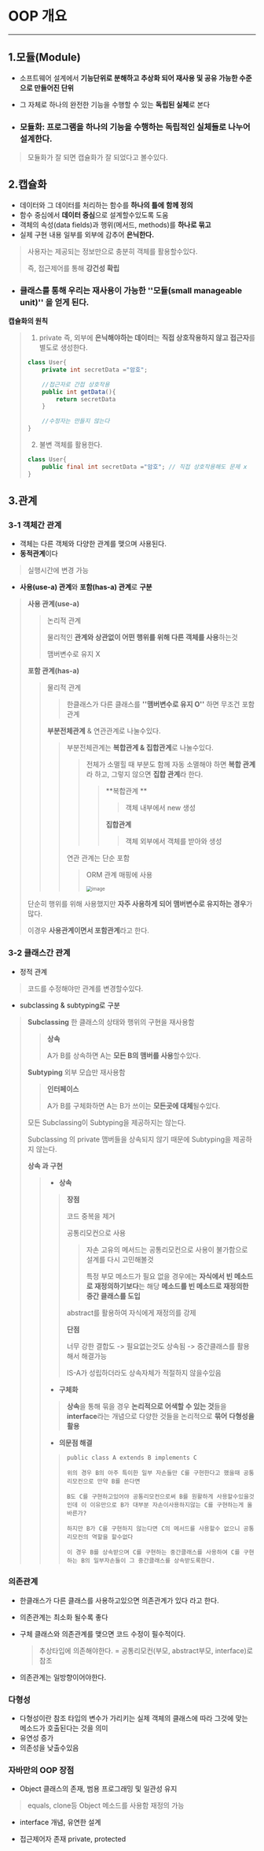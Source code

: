 # OOP 개요

---



## 1.모듈(Module)

+ 소프트웨어 설계에서 **기능단위로 분해하고 추상화 되어 재사용 및 공유 가능한 수준으로 만들어진 단위**

+  그 자체로 하나의 완전한 기능을 수행할 수 있는 **독립된 실체**로 본다

  

+ ### 모듈화: 프로그램을 하나의 기능을 수행하는 독립적인 실체들로 나누어 설계한다.

> 모듈화가 잘 되면 캡슐화가 잘 되었다고 볼수있다.



## 2.캡슐화

+ 데이터와 그 데이터를 처리하는 함수를 **하나의 틀에**
  **함께 정의**
+ 함수 중심에서 **데이터 중심**으로 설계할수있도록 도움
+ 객체의 속성(data fields)과 행위(메서드, methods)를 **하나로 묶고**
+ 실제 구현 내용 일부를 외부에 감추어 **은닉한다.**

> 사용자는 제공되는 정보만으로 충분히 객체를 활용할수있다.
>
> 즉, 접근제어를 통해 **강건성 확립**

+ ### 클래스를 통해 우리는 재사용이 가능한 ''모듈(small manageable unit)'' 을 얻게 된다.



**캡슐화의 원칙**

> 1. private 즉, 외부에 **은닉해야하는 데이터**는 **직접 상호작용하지 않고 접근자**를 별도로 생성한다.
>
> ~~~java
> class User{
>     private int secretData ="암호";
>     
>     //접근자로 간접 상호작용
>     public int getData(){
>         return secretData
>     }
>     
>     //수정자는 만들지 않는다
> }
> ~~~
>
> 
>
> 2. 불변 객체를 활용한다.
>
> ~~~java
> class User{
>     public final int secretData ="암호"; // 직접 상호작용해도 문제 x
> }
> ~~~



## 3.관계



### 3-1 객체간 관계

+ 객체는 다른 객체와 다양한 관계를 맺으며 사용된다.
+ **동적관계**이다

> 실행시간에 변경 가능

+ **사용(use-a) 관계**와 **포함(has-a) 관계**로 **구분**

> **사용 관계(use-a)**
>
> > 논리적 관계
> >
> > 물리적인 **관계와 상관없이 어떤 행위를 위해 다른 객체를 사용**하는것
> >
> > 맴버변수로 유지 X
>
> 
>
> **포함 관계(has-a)**
>
> > 물리적 관계
> >
> > > 한클래스가 다른 클래스를 **''맴버변수로 유지 O''** 하면 무조건 포함관계
> >
> > **부분전체관계** & 연관관계로 나눌수있다.
> >
> > > 부분전체관계는 **복합관계 & 집합관계**로 나눌수있다.
> > >
> > > > 전체가 소멸힐 때 부분도 함께 자동 소멸해야 하면
> > > > **복합 관계**라 하고, 그렇지 않으면 **집합 관계**라 한다. 
> > > >
> > > > >  **복합관계 **
> > > > >
> > > > > > 객체 내부에서 new 생성
> > > > >
> > > > > **집합관계**
> > > > >
> > > > > > 객체 외부에서 객체를 받아와 생성
> > >
> > > 연관 관계는 단순 포함
> > >
> > > > ORM 관계 매핑에 사용
> > > >
> > > > <img src="https://user-images.githubusercontent.com/68331041/136913324-848b4f9d-7b40-4752-b8a6-2d5166a2c66f.png" alt="image" style="zoom: 67%;" />
>
> 
>
> 단순히 행위를 위해 사용했지만 **자주 사용하게 되어 맴버변수로 유지하는 경우**가 많다.
>
> 이경우 **사용관계이면서 포함관계**라고 한다.



### 3-2 클래스간 관계

+ 정적 관계

> 코드를 수정해야만 관계를 변경할수있다.

+  subclassing  & subtyping로 구분

> **Subclassing** 한 클래스의 상태와 행위의 구현을 재사용함
>
> > **상속**
> >
> > A가 B를 상속하면 A는 **모든 B의 맴버를 사용**할수있다.
>
> **Subtyping** 외부 모습만 재사용함
>
> > **인터페이스**
> >
> > A가 B를 구체화하면 A는 B가 쓰이는 **모든곳에 대체**될수있다.
>
> 모든 Subclassing이 Subtyping을 제공하지는 않는다.
>
> Subclassing 의 private 맴버들을 상속되지 않기 때문에 Subtyping을 제공하지 않는다.
>
> 
>
> **상속 과 구현**
>
> > + **상속**
> >
> > > **장점**
> > >
> > >  코드 중복을 제거
> > >
> > > 공통리모컨으로 사용
> > >
> > > > 자손 고유의 메서드는 공통리모컨으로 사용이 불가함으로 설계를 다시 고민해볼것
> > > >
> > > > 특정 부모 메소드가 필요 없을 경우에는  **자식에서 빈 메소드로 재정의하기보다**는 해당 **메소드를 빈 메소드로 재정의한 중간 클래스를 도입**
> > >
> > > abstract를 활용하여 자식에게 재정의를 강제
> > >
> > > **단점**
> > >
> > > 너무 강한 결합도 -> 필요없는것도 상속됨 -> 중간클래스를 활용해서 해결가능
> > >
> > > IS-A가 성립하더라도 상속자체가 적절하지 않을수있음
> >
> > + **구체화**
> >
> > > **상속**을 통해 묶을 경우 **논리적으로 어색할 수 있는 것**들을 **interface**라는 개념으로 다양한 것들을 논리적으로 **묶어** **다형성을 활용**
> >
> > + **의문점 해결**
> >
> > > ~~~
> > > public class A extends B implements C
> > > 
> > > 위의 경우 B의 아주 특이한 일부 자손들만 C를 구현한다고 했을때 공통리모컨으로 만약 B를 쓴다면 
> > > 
> > > B도 C를 구현하고있어야 공통리모컨으로써 B를 원활하게 사용할수있을것인데 이 이유만으로 B가 대부분 자손이사용하지않는 C를 구현하는게 올바른가?
> > > 
> > > 하지만 B가 C를 구현하지 않는다면 C의 메서드를 사용할수 없으니 공통리모컨의 역할을 할수없다
> > > 
> > > 이 경우 B를 상속받으며 C를 구현하는 중간클래스를 사용하여 C를 구현하는 B의 일부자손들이 그 중간클래스를 상속받도록한다.
> > > ~~~



### 의존관계

+ 한클래스가 다른 클래스를 사용하고있으면 의존관계가 있다 라고 한다.

+ 의존관계는 최소화 될수록 좋다

+ 구체 클래스와 의존관계를 맺으면 코드 수정이 필수적이다.

  > 추상타입에 의존해야한다. = 공통리모컨(부모, abstract부모, interface)로 참조

+ 의존관계는 일방향이어야한다.



### 다형성

+ 다형성이란 참조 타입의 변수가 가리키는 실제 객체의 클래스에 따라
  그것에 맞는 메소드가 호출된다는 것을 의미
+ 유연성 증가
+ 의존성을 낮출수있음



### 자바만의 OOP 장점

+ Object 클래스의 존재, 범용 프로그래밍 및 일관성 유지   

> equals, clone등 Object 메소드를 사용함 재정의 가능

+ interface 개념, 유연한 설계

+ 접근제어자 존재 private, protected

  